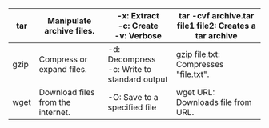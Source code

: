 | tar  | Manipulate archive files.         | -x: Extract <br> -c: Create <br> -v: Verbose     | tar -cvf archive.tar file1 file2: Creates a tar archive |
|------|-----------------------------------|--------------------------------------------------|---------------------------------------------------------|
| gzip | Compress or expand files.         | -d: Decompress <br> -c: Write to standard output | gzip file.txt: Compresses "file.txt".                   |
| wget | Download files from the internet. | -O: Save to a specified file                     | wget URL: Downloads file from URL.                      |